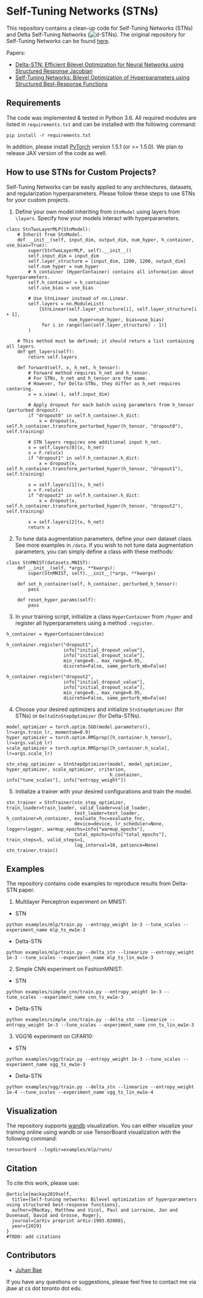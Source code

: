 # Self-Tuning Networks (STNs)
This repository contains a clean-up code for Self-Tuning Networks (STNs) and Delta Self-Tuning Networks (![d]-STNs). 
The original repository for Self-Tuning Networks can be found [here](https://github.com/asteroidhouse/self-tuning-networks).

Papers: 
- [Delta-STN: Efficient Bilevel Optimization for Neural Networks using Structured Response Jacobian](add)
- [Self-Tuning Networks: Bilevel Optimization of Hyperparameters using Structured Best-Response Functions](https://arxiv.org/abs/1903.03088)

## Requirements
The code was implemented & tested in Python 3.6. All required modules are listed in `requirements.txt` and can be installed with the following command:
```
pip install -r requirements.txt
```
In addition, please install [PyTorch](https://pytorch.org/) version 1.5.1 (or >= 1.5.0). We plan to release JAX version of the code as well.

## How to use STNs for Custom Projects?
Self-Tuning Networks can be easily applied to any architectures, datasets, and regularization hyperparameters. Please follow these steps to use STNs for your custom projects.

1. Define your own model inheriting from `StnModel` using layers from `\layers`. Specify how your models interact with hyperparameters. 
```
class StnTwoLayerMLP(StnModel):
    # Inherit from StnModel.
    def __init__(self, input_dim, output_dim, num_hyper, h_container, use_bias=True):
        super(StnTwoLayerMLP, self).__init__()
        self.input_dim = input_dim
        self.layer_structure = [input_dim, 1200, 1200, output_dim]
        self.num_hyper = num_hyper
        # h_container (HyperContainer) contains all information about hyperparameters.
        self.h_container = h_container
        self.use_bias = use_bias

        # Use StnLinear instead of nn.Linear.
        self.layers = nn.ModuleList(
            [StnLinear(self.layer_structure[i], self.layer_structure[i + 1],
                       num_hyper=num_hyper, bias=use_bias)
             for i in range(len(self.layer_structure) - 1)]
        )
    
    # This method must be defined; it should return a list containing all layers.
    def get_layers(self):
        return self.layers

    def forward(self, x, h_net, h_tensor):
        # Forward method requires h_net and h_tensor.
        # For STNs, h_net and h_tensor are the same. 
        # However, for Delta-STNs, they differ as h_net requires centering.
        x = x.view(-1, self.input_dim)
        
        # Apply dropout for each batch using parameters from h_tensor (perturbed dropout).
        if "dropout0" in self.h_container.h_dict:
            x = dropout(x, self.h_container.transform_perturbed_hyper(h_tensor, "dropout0"), self.training)

        # STN layers requires one additional input h_net.
        x = self.layers[0](x, h_net)
        x = F.relu(x)
        if "dropout1" in self.h_container.h_dict:
            x = dropout(x, self.h_container.transform_perturbed_hyper(h_tensor, "dropout1"), self.training)

        x = self.layers[1](x, h_net)
        x = F.relu(x)
        if "dropout2" in self.h_container.h_dict:
            x = dropout(x, self.h_container.transform_perturbed_hyper(h_tensor, "dropout2"), self.training)

        x = self.layers[2](x, h_net)
        return x
```
2. To tune data augmentation parameters, define your own dataset class. See more examples in `/data`. If you wish to not tune data augmentation parameters, you can simply define a class with these methods:
```
class StnMNIST(datasets.MNIST):
    def __init__(self, *args, **kwargs):
        super(StnMNIST, self).__init__(*args, **kwargs)

    def set_h_container(self, h_container, perturbed_h_tensor):
        pass

    def reset_hyper_params(self):
        pass
```
3. In your training script, initialize a class `HyperContainer` from `/hyper` and register all hyperparameters using a method `.register`.
```
h_container = HyperContainer(device)

h_container.register("dropout1",
                     info["initial_dropout_value"],
                     info["initial_dropout_scale"],
                     min_range=0., max_range=0.95,
                     discrete=False, same_perturb_mb=False)

h_container.register("dropout2",
                     info["initial_dropout_value"],
                     info["initial_dropout_scale"],
                     min_range=0., max_range=0.95,
                     discrete=False, same_perturb_mb=False)
```

4. Choose your desired optimizers and initialize `StnStepOptimizer` (for STNs) or `DeltaStnStepOptimizer` (for Delta-STNs).
```
model_optimizer = torch.optim.SGD(model.parameters(), lr=args.train_lr, momentum=0.9)
hyper_optimizer = torch.optim.RMSprop([h_container.h_tensor], lr=args.valid_lr)
scale_optimizer = torch.optim.RMSprop([h_container.h_scale], lr=args.scale_lr)

stn_step_optimizer = StnStepOptimizer(model, model_optimizer, hyper_optimizer, scale_optimizer, criterion,
                                      h_container, info["tune_scales"], info["entropy_weight"])
```
5. Initialize a trainer with your desired configurations and train the model.
```
stn_trainer = StnTrainer(stn_step_optimizer, train_loader=train_loader, valid_loader=valid_loader,
                         test_loader=test_loader, h_container=h_container, evaluate_fnc=evaluate_fnc,
                         device=device, lr_scheduler=None, logger=logger, warmup_epochs=info["warmup_epochs"],
                         total_epochs=info["total_epochs"], train_steps=5, valid_steps=1,
                         log_interval=10, patience=None)
stn_trainer.train()
```

## Examples
The repository contains code examples to reproduce results from Delta-STN paper.

1. Multilayer Perceptron experiment on MNIST:
- STN
```
python examples/mlp/train.py --entropy_weight 1e-3 --tune_scales --experiment_name mlp_ts_ew1e-3
```
- Delta-STN
```
python examples/mlp/train.py --delta_stn --linearize --entropy_weight 1e-3 --tune_scales --experiment_name mlp_ts_lin_ew1e-3
```
2. Simple CNN experiment on FashionMNIST: 
- STN
```
python examples/simple_cnn/train.py --entropy_weight 1e-3 --tune_scales --experiment_name cnn_ts_ew1e-3
```
- Delta-STN
```
python examples/simple_cnn/train.py --delta_stn --linearize --entropy_weight 1e-3 --tune_scales --experiment_name cnn_ts_lin_ew1e-3
```
3. VGG16 experiment on CIFAR10: 
- STN
```
python examples/vgg/train.py --entropy_weight 1e-3 --tune_scales --experiment_name vgg_ts_ew1e-3
```
- Delta-STN
```
python examples/vgg/train.py --delta_stn --linearize --entropy_weight 1e-4 --tune_scales --experiment_name vgg_ts_lin_ew1e-4
```

## Visualization
The repository supports [wandb](https://www.wandb.com/) visualization. You can either visualize your training online using wandb or use TensorBoard visualization with the following command:
```
tensorboard --logdir=examples/mlp/runs/
```

## Citation
To cite this work, please use:
```
@article{mackay2019self,
  title={Self-tuning networks: Bilevel optimization of hyperparameters using structured best-response functions},
  author={MacKay, Matthew and Vicol, Paul and Lorraine, Jon and Duvenaud, David and Grosse, Roger},
  journal={arXiv preprint arXiv:1903.03088},
  year={2019}
}
#TODO: add citations
```

## Contributors
- [Juhan Bae](https://github.com/pomonam)

If you have any questions or suggestions, please feel free to contact me via jbae at cs dot toronto dot edu.

[d]: http://chart.apis.google.com/chart?cht=tx&chl=\Delta
